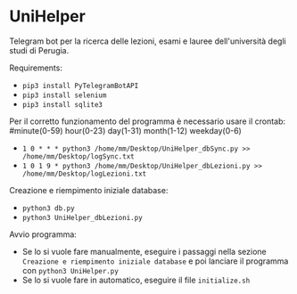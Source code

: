 # UniHelper
Telegram bot per la ricerca delle lezioni, esami e lauree dell'università degli studi di Perugia.

Requirements:
- `pip3 install PyTelegramBotAPI`
- `pip3 install selenium`
- `pip3 install sqlite3`

Per il corretto funzionamento del programma è necessario usare il crontab:
#minute(0-59) hour(0-23) day(1-31) month(1-12) weekday(0-6)
- `1 0 * * * python3 /home/mm/Desktop/UniHelper_dbSync.py >> /home/mm/Desktop/logSync.txt`
- `1 0 1 9 * python3 /home/mm/Desktop/UniHelper_dbLezioni.py >> /home/mm/Desktop/logLezioni.txt`

Creazione e riempimento iniziale database:
- `python3 db.py`
- `python3 UniHelper_dbLezioni.py`

Avvio programma:
- Se lo si vuole fare manualmente, eseguire i passaggi nella sezione `Creazione e riempimento iniziale database` e poi lanciare il programma con `python3 UniHelper.py`
- Se lo si vuole fare in automatico, eseguire il file `initialize.sh`
